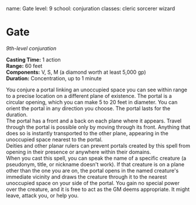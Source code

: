 name: Gate level: 9 school: conjuration classes: cleric sorcerer wizard

# Gate
_9th-level conjuration_

**Casting Time:** 1 action    
**Range:** 60 feet    
**Components:** V, S, M (a diamond worth at least 5,000 gp)    
**Duration:** Concentration, up to 1 minute

You conjure a portal linking an unoccupied space you can see within range to a precise location on a different plane of existence. The portal is a circular opening, which you can make 5 to 20 feet in diameter. You can orient the portal in any direction you choose. The portal lasts for the duration.    
The portal has a front and a back on each plane where it appears. Travel through the portal is possible only by moving through its front. Anything that does so is instantly transported to the other plane, appearing in the unoccupied space nearest to the portal.    
Deities and other planar rulers can prevent portals created by this spell from opening in their presence or anywhere within their domains.    
When you cast this spell, you can speak the name of a specific creature (a pseudonym, title, or nickname doesn't work). If that creature is on a plane other than the one you are on, the portal opens in the named creature's immediate vicinity and draws the creature through it to the nearest unoccupied space on your side of the portal. You gain no special power over the creature, and it is free to act as the GM deems appropriate. It might leave, attack you, or help you. 